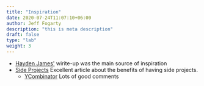 ```yaml
---
title: "Inspiration"
date: 2020-07-24T11:07:10+06:00
author: Jeff Fogarty
description: "this is meta description"
draft: false
type: "lab"
weight: 3
---
```



 - [Hayden James'](https://hydn.dev/homelab/) wirite-up was the main source of inspiration 
 - [Side Projects](https://erickhun.com/posts/why-you-should-have-a-side-project/) Excellent article about the benefits of having side projects.
   - [YCombinator](https://news.ycombinator.com/item?id=21191102) Lots of good comments